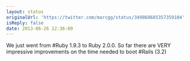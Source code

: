 ```yaml
---
layout: status
originalUrl: 'https://twitter.com/marcgg/status/349868685357359104'
isReply: false
date: 2013-06-26 12:36:09
---
```


We just went from #Ruby 1.9.3 to Ruby 2.0.0. So far there are VERY impressive improvements on the time needed to boot #Rails (3.2)
